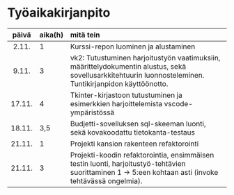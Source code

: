 # Työaikakirjanpito

| päivä | aika(h)| mitä tein  |
| :----:|:-----| :-----|
| 2.11. | 1    |  Kurssi-repon luominen ja alustaminen |
| 9.11. | 3    | vk2: Tutustuminen harjoitustyön vaatimuksiin, määrittelydokumentin alustus, sekä sovellusarkkitehtuurin luonnosteleminen. Tuntikirjanpidon käyttöönotto. |
| 17.11. | 4    |  Tkinter-kirjastoon tutustuminen ja esimerkkien harjoittelemista vscode-ympäristössä |
| 18.11. | 3,5  |  Budjetti-sovelluksen sql-skeeman luonti, sekä kovakoodattu tietokanta-testaus |
| 21.11. | 1    |  Projekti kansion rakenteen refaktorointi |
| 21.11. | 3    |  Projekti-koodin refaktorointia, ensimmäisen testin luonti, harjoitustyö-tehtävien suorittaminen 1 -> 5:een kohtaan asti (invoke tehtävässä ongelmia). |